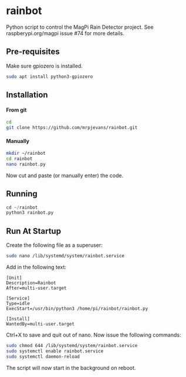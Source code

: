 # rainbot
Python script to control the MagPi Rain Detector project. See
raspberypi.org/magpi issue #74 for more details.

## Pre-requisites
Make sure gpiozero is installed.

```bash
sudo apt install python3-gpiozero
```

## Installation

#### From git

```bash
cd
git clone https://github.com/mrpjevans/rainbot.git
```

#### Manually

```bash
mkdir ~/rainbot
cd rainbot
nano rainbot.py
```

Now cut and paste (or manually enter) the code.

## Running

```python
cd ~/rainbot
python3 rainbot.py
```

## Run At Startup

Create the following file as a superuser:

```bash
sudo nano /lib/systemd/system/rainbot.service
```

Add in the following text:

```
[Unit]
Description=Rainbot           
After=multi-user.target

[Service]
Type=idle
ExecStart=/usr/bin/python3 /home/pi/rainbot/rainbot.py

[Install]
WantedBy=multi-user.target
```

Ctrl+X to save and quit out of nano. Now issue the following commands:

```bash
sudo chmod 644 /lib/systemd/system/rainbot.service
sudo systemctl enable rainbot.service
sudo systemctl daemon-reload
```

The script will now start in the background on reboot.

